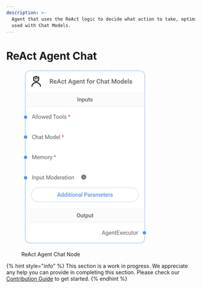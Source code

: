 ```yaml
---
description: >-
  Agent that uses the ReAct logic to decide what action to take, optimized to be
  used with Chat Models.
---
```


# ReAct Agent Chat

<figure><img src="../../../.gitbook/assets/image (6) (1) (1).png" alt="" width="336"><figcaption><p>ReAct Agent Chat Node</p></figcaption></figure>

{% hint style="info" %}
This section is a work in progress. We appreciate any help you can provide in completing this section. Please check our [Contribution Guide](https://toi500.gitbook.io/flowise-docs/contributing) to get started.
{% endhint %}
